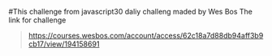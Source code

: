 #This challenge from javascript30 daliy challeng maded by Wes Bos The link for challenge 
>https://courses.wesbos.com/account/access/62c18a7d88db94aff3b9cb17/view/194158691

